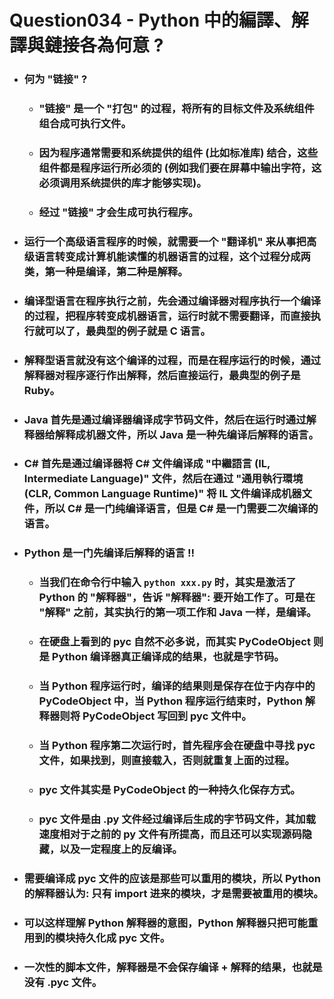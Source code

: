Question034 - Python 中的編譯、解譯與鏈接各為何意 ?
=====
* ### 何为 "链接" ?
    * ### "链接" 是一个 "打包" 的过程，将所有的目标文件及系统组件组合成可执行文件。
    * ### 因为程序通常需要和系统提供的组件 (比如标准库) 结合，这些组件都是程序运行所必须的 (例如我们要在屏幕中输出字符，这必须调用系统提供的库才能够实现)。
    * ### 经过 "链接" 才会生成可执行程序。
* ### 运行一个高级语言程序的时候，就需要一个 "翻译机" 来从事把高级语言转变成计算机能读懂的机器语言的过程，这个过程分成两类，第一种是编译，第二种是解释。
* ### 编译型语言在程序执行之前，先会通过编译器对程序执行一个编译的过程，把程序转变成机器语言，运行时就不需要翻译，而直接执行就可以了，最典型的例子就是 C 语言。
* ### 解释型语言就没有这个编译的过程，而是在程序运行的时候，通过解释器对程序逐行作出解释，然后直接运行，最典型的例子是 Ruby。
* ### Java 首先是通过编译器编译成字节码文件，然后在运行时通过解释器给解释成机器文件，所以 Java 是一种先编译后解释的语言。
* ### C# 首先是通过编译器将 C# 文件编译成 "中繼語言 (IL, Intermediate Language)" 文件，然后在通过 "通用執行環境 (CLR, Common Language Runtime)" 将 IL 文件编译成机器文件，所以 C# 是一门纯编译语言，但是 C# 是一门需要二次编译的语言。
* ### Python 是一门先编译后解释的语言 !!
    * ### 当我们在命令行中输入 ```python xxx.py``` 时，其实是激活了 Python 的 "解释器"，告诉 "解释器": 要开始工作了。可是在 "解释" 之前，其实执行的第一项工作和 Java 一样，是编译。
    * ### 在硬盘上看到的 pyc 自然不必多说，而其实 PyCodeObject 则是 Python 编译器真正编译成的结果，也就是字节码。
    * ### 当 Python 程序运行时，编译的结果则是保存在位于内存中的 PyCodeObject 中，当 Python 程序运行结束时，Python 解释器则将 PyCodeObject 写回到 pyc 文件中。
    * ### 当 Python 程序第二次运行时，首先程序会在硬盘中寻找 pyc 文件，如果找到，则直接载入，否则就重复上面的过程。
    * ### pyc 文件其实是 PyCodeObject 的一种持久化保存方式。
    * ### pyc 文件是由 .py 文件经过编译后生成的字节码文件，其加载速度相对于之前的 py 文件有所提高，而且还可以实现源码隐藏，以及一定程度上的反编译。
* ### 需要编译成 pyc 文件的应该是那些可以重用的模块，所以 Python 的解释器认为: 只有 import 进来的模块，才是需要被重用的模块。
* ### 可以这样理解 Python 解释器的意图，Python 解释器只把可能重用到的模块持久化成 pyc 文件。
* ### 一次性的脚本文件，解释器是不会保存编译 + 解释的结果，也就是没有 .pyc 文件。
<br />
